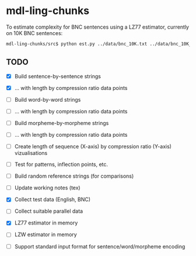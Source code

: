 # mdl-ling-chunks

To estimate complexity for BNC sentences using a LZ77 estimator, currently on 10K BNC sentences:

```bash
mdl-ling-chunks/src$ python est.py ../data/bnc_10K.txt ../data/bnc_10K_lz77_sentences.txt
```

## TODO

- [x] Build sentence-by-sentence strings
- [x] ... with length by compression ratio data points
- [ ] Build word-by-word strings
- [ ] ... with length by compression ratio data points
- [ ] Build morpheme-by-morpheme strings
- [ ] ... with length by compression ratio data points
- [ ] Create length of sequence (X-axis) by compression ratio (Y-axis) vizualisations
- [ ] Test for patterns, inflection points, etc.
- [ ] Build random reference strings (for comparisons)

- [ ] Update working notes (tex)

- [x] Collect test data (English, BNC)
- [ ] Collect suitable parallel data
- [x] LZ77 estimator in memory
- [ ] LZW estimator in memory
- [ ] Support standard input format for sentence/word/morpheme encoding